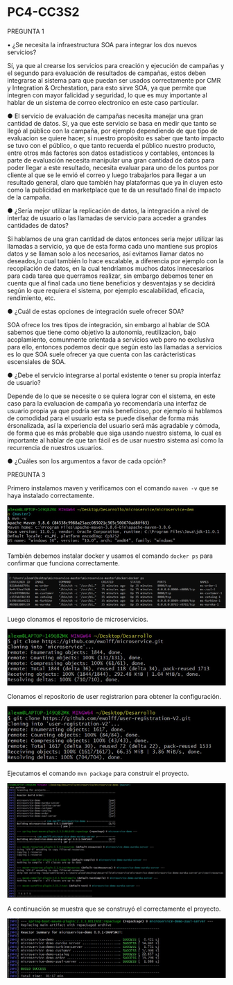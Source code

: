 # PC4-CC3S2

PREGUNTA 1

• ¿Se necesita la infraestructura SOA para integrar los dos nuevos servicios?

Sí, ya que al crearse los servicios para creación y ejecución de campañas y el segundo para 
evaluación de resultados de campañas, estos deben integrarse al 
sistema para que puedan ser usados correctamente por CMR y Integration & Orchestation, para 
esto sirve SOA, ya que permite que integren con mayor falicidad y seguridad, lo que es muy importante
al hablar de un sistema de correo electronico en este caso particular.

● El servicio de evaluación de campañas necesita manejar una gran cantidad de datos.
Sí, ya que este servicio se basa en medir que tanto se llegó al público con la campaña, por ejemplo 
dependiendo de que tipo de evaluacion se quiere hacer, si nuestro propósito es saber que tanto impacto 
se tuvo con el público, o que tanto recuerda el público nuestro producto, entre otros más factores son datos
estadisticos y contables, entonces la parte de evaluación necesita manipular una gran cantidad de datos para poder llegar a este resultado,
necesita evaluar para uno de los puntos por cliente al que se le envió el correo y luego trabajarlos
para llegar a un resultado general, claro que también hay plataformas que ya in cluyen esto como la publicidad
en marketplace que te da un resultado final de impacto de la campaña.

● ¿Sería mejor utilizar la replicación de datos, la integración a nivel de interfaz de usuario o las
llamadas de servicio para acceder a grandes cantidades de datos?

Si hablamos de una gran cantidad de datos entonces seria mejor utilizar las llamadas a servicio, ya que de esta forma
cada uno mantiene sus propios datos y se llaman solo a los necesarios, así evitamos
llamar datos no deseados,lo cual también lo hace escalable, a diferencia por ejemplo con la recopilación de datos, en la cual tendríamos muchos
datos innecesarios para cada tarea que querramos realizar, sin embargo debemos tener en cuenta que al final
cada uno tiene beneficios y desventajas y se decidirá según lo que requiera el sistema, por ejemplo escalabilidad, eficacia, rendimiento, etc.

● ¿Cuál de estas opciones de integración suele ofrecer SOA?

SOA ofrece los tres tipos de integración, sin embargo al hablar de SOA sabemos que tiene como objetivo la autonomia, reutilizacion, bajo acoplamiento,
comunmente orientada a servicios web pero no exclusiva para ello, entonces podemos decir que según esto 
las llamadas a servicios es lo que SOA suele ofrecer ya que cuenta con las carácteristicas escensiales de SOA.

● ¿Debe el servicio integrarse al portal existente o tener su propia interfaz de usuario?

Depende de lo que se necesite o se quiera lograr con el sistema, en este caso para la evaluacion de campaña 
yo recomendaría una interfaz de usuario propia ya que podría ser más beneficioso, por ejemplo si hablamos de 
comodidad para el usuario esta se puede diseñar de forma más érsonalizada, así la experiencia del usuario será
más agradable y cómoda, de forma que es más probable que siga usando nuestro sistema, lo cual es importante
al hablar de que tan fácil es de usar nuestro sistema así como la recurrencia de nuestros usuarios.

● ¿Cuáles son los argumentos a favor de cada opción?



PREGUNTA 3

Primero instalamos maven y verificamos con el comando `maven -v` que se haya instalado correctamente.

![maven_instalado](https://github.com/alexmzztt/PC4-CC3S2/blob/main/.assets/maven_instalado_prueba.jpg)

También debemos instalar docker y usamos el comando `docker ps` para confirmar que funciona correctamente.

![docker_instalado](https://github.com/alexmzztt/PC4-CC3S2/blob/main/.assets/docker_instalado_prueba.jpg)

Luego clonamos el repositorio de microservicios.

![microservices](https://github.com/alexmzztt/PC4-CC3S2/blob/main/.assets/clonar_microservice_repo.jpg)

Clonamos el repositorio de user registrarion para obtener la configuración.

![user-registration](https://github.com/alexmzztt/PC4-CC3S2/blob/main/.assets/clonar_user-registration-V2_repo.jpg)

Ejecutamos el comando `mvn package` para construir el proyecto.

![mvn_package_1](https://github.com/alexmzztt/PC4-CC3S2/blob/main/.assets/mvn_package_1.jpg)

A continuación se muestra que se construyó el correctamente el proyecto.

![mvn_package_2](https://github.com/alexmzztt/PC4-CC3S2/blob/main/.assets/mvn_package_2.jpg)

